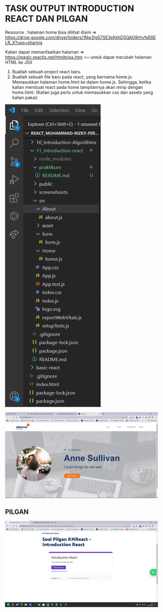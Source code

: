 # TASK OUTPUT INTRODUCTION REACT DAN PILGAN

Resource : halaman home bisa dilihat disini => https://drive.google.com/drive/folders/1Nw2lg57SE3sKkhD5QAO9rhvfsE6ELR_X?usp=sharing

Kalian dapat memanfaatkan halaman => https://magic.reactjs.net/htmltojsx.htm <= untuk dapat merubah halaman HTML ke JSX

1. Buatlah sebuah project react baru.
2. Buatlah sebuah file baru pada react, yang bernama home.js. Memasukkan halaman home.html ke dalam home.js. Sehingga, ketika kalian membuat react pada home tampilannya akan mirip dengan home.html. (Kalian juga perlu untuk memasukkan css dan assets yang kalian pakai)

![image](../screenshoots/ss%20react.png)

![image](../screenshoots/app%20react.png)

## PILGAN

![image](../screenshoots/pilgan%20introducing%20React.png)
